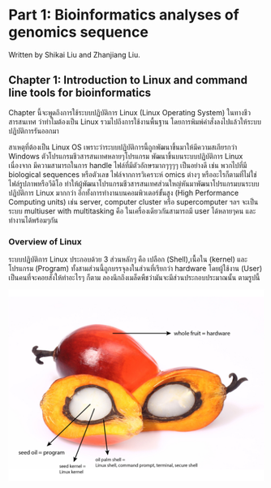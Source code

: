 # Part 1: Bioinformatics analyses of genomics sequence
Written by Shikai Liu and Zhanjiang Liu.

## Chapter 1: Introduction to Linux and command line tools for bioinformatics
Chapter นี้จะพูดถึงการใช้ระบบปฏิบัติการ Linux (Linux Operating System) ในทางชีวสารสนเทศ ว่าทำไมต้องเป็น Linux รวมไปถึงการใช้งานพื้นฐาน โดยการพิมพ์คำสั่งลงไปแล้วให้ระบบปฏิบัติการรันออกมา

สาเหตุที่ต้องเป็น Linux OS เพราะว่าระบบปฏิบัติการนี้ถูกพัฒนาขึ้นมาให้มีความสเถียรกว่า Windows ตัวโปรแกรมชีวสารสนเทศหลายๆโปรแกรม พัฒนาขึ้นบนระบบปฏิบัติการ Linux เนื่องจาก มีความสามารถในการ handle ไฟล์ที่มีตัวอักษรมากๆๆๆๆ เป็นอย่างดี  เช่น พวกไปที่มี biological sequences หรือตัวเลข ไฟล์จากการวิเคราะห์ omics ต่างๆ หรืออะไรก็ตามที่ไม่ใช่ไฟล์รูปภาพหรือวีดิโอ ทำให้ผู้พัฒนาโปรแกรมชีวสารสนเทศส่วนใหญ่หันมาพัฒนาโปรแกรมบนระบบปฏิบัติการ Linux มากกว่า อีกทั้งการทำงานบนคอมพิวเตอร์ขั้นสูง (High Performance Computing units) เช่น server, computer cluster หรือ supercomputer ฯลฯ จะเป็นระบบ multiuser with multitasking คือ ในเครื่องเดียวกันสามารถมี user ได้หลายๆคน และทำงานได้พร้อมๆกัน 

### Overview of Linux
ระบบปฏิบัติการ Linux ประกอบด้วย 3 ส่วนหลักๆ คือ เปลือก (Shell),เนื้อใน (kernel) และโปรแกรม (Program) ทั้งสามส่วนนี้ถูกบรรจุลงในส่วนที่เรียกว่า hardware โดยผู้ใช้งาน (User) เป็นคนที่จะคอยสั่งให้ทำอะไรๆ ก็ตาม ลองนึกถึงเมล็ดพืชว่ามันจะมีส่วนประกอบประมาณนั้น ตามรูปนี้

![ส่วนประกอบของ Linux ได้แก่ Shell, Kernel, Program. ](https://github.com/prasert05/mbbtk/blob/master/Bioinformatics-in-Aquaculture_synopsis/img/linux_structure%402x.png)
